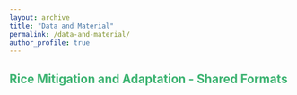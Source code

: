 ```yaml
---
layout: archive
title: "Data and Material"
permalink: /data-and-material/
author_profile: true
---
```


## <span style="color: MediumSeaGreen;">Rice Mitigation and Adaptation - Shared Formats</span>
